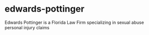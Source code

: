 # edwards-pottinger
Edwards Pottinger is a Florida Law Firm specializing in sexual abuse personal injury claims
